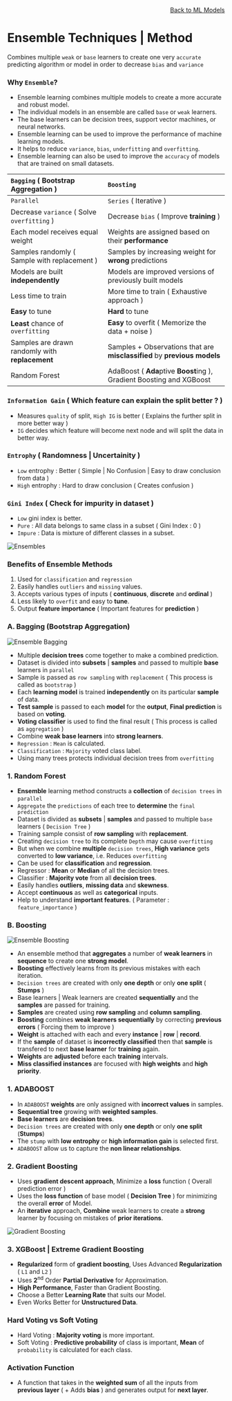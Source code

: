 <p align='right'><a href='https://github.com/KIRANKUMAR7296/Library/blob/main/Machine%20Learning/Machine%20Learning%20Models.md'>Back to ML Models</a></p>

# Ensemble Techniques | Method

Combines multiple `weak` or `base` learners to create one very `accurate` predicting algorithm or model in order to decrease `bias` and `variance`

### Why `Ensemble`?

- Ensemble learning combines multiple models to create a more accurate and robust model.
- The individual models in an ensemble are called `base` or `weak` learners.
- The base learners can be decision trees, support vector machines, or neural networks.
- Ensemble learning can be used to improve the performance of machine learning models.
- It helps to reduce `variance`, `bias`, `underfitting` and `overfitting`.
- Ensemble learning can also be used to improve the `accuracy` of models that are trained on small datasets.
 
`Bagging` ( Bootstrap Aggregation ) | `Boosting`
:--- | :---
`Parallel` | `Series` ( Iterative ) 
Decrease `variance` ( Solve `overfitting` ) | Decrease `bias` ( Improve **training** )
Each model receives equal weight | Weights are assigned based on their **performance**
Samples randomly ( Sample with replacement ) | Samples by increasing weight for **wrong** predictions
Models are built **independently** | Models are improved versions of previously built models
Less time to train | More time to train ( Exhaustive approach )
**Easy** to tune | **Hard** to tune
**Least** chance of `overfitting` | **Easy** to overfit ( Memorize the data + noise )
Samples are drawn randomly with **replacement** | Samples + Observations that are **misclassified** by **previous models**
Random Forest | AdaBoost ( **Ada**ptive **Boost**ing ), Gradient Boosting and XGBoost

### `Information Gain` ( Which feature can explain the split better ? )

- Measures `quality` of split, `High IG` is better ( Explains the further split in more better way )
- `IG` decides which feature will become next node and will split the data in better way.

### `Entrophy` ( Randomness | Uncertainity )

- `Low` entrophy : Better ( Simple | No Confusion | Easy to draw conclusion from data )
- `High` entrophy : Hard to draw conclusion ( Creates confusion )

### `Gini Index` ( Check for impurity in dataset )

- `Low` gini index is better.
- `Pure` : All data belongs to same class in a subset ( Gini Index : 0 )
- `Impure` : Data is mixture of different classes in a subset.

![Ensembles](Image/Ensembles.png)

### Benefits of Ensemble Methods

1. Used for `classification` and `regression`
2. Easily handles `outliers` and `missing` values.
3. Accepts various types of inputs ( **continuous**, **discrete** and **ordinal** )
4. Less likely to `overfit` and easy to **tune**.
5. Output **feature importance** ( Important features for **prediction** )

### A. Bagging (Bootstrap Aggregation)

![Ensemble Bagging](Image/EnsembleBagging.svg)

- Multiple **decision trees** come together to make a combined prediction.
- Dataset is divided into **subsets** | **samples** and passed to multiple **base** learners in `parallel`
- Sample is passed as `row sampling` with `replacement` ( This process is called as `bootstrap` )
- Each **learning model** is trained **independently** on its particular **sample** of data.
- **Test sample** is passed to each **model** for the **output**, **Final prediction** is based on **voting**.
- **Voting classifier** is used to find the final result ( This process is called as `aggregation` )
- Combine **weak base learners** into **strong learners**.
- `Regression` :  `Mean` is calculated.
- `Classification` : `Majority` voted class label.
- Using many trees protects individual decision trees from `overfitting`

### 1. Random Forest 

- **Ensemble** learning method constructs a **collection** of `decision trees` in `parallel` 
- `Aggregate` the `predictions` of each tree to **determine** the `final prediction`
- Dataset is divided as **subsets** | **samples** and passed to multiple `base` learners ( `Decision Tree` )
- Training sample consist of **row sampling** with **replacement**.
- Creating `decision tree` to its complete `Depth` may cause `overfitting`
- But when we combine **multiple** `decision trees`, **High variance** gets converted to **low variance**, i.e. Reduces `overfitting`
- Can be used for **classification** and **regression**.
- Regressor : **Mean** or **Median** of all the decision trees.
- Classifier : **Majority vote** from all **decision trees**.
- Easily handles **outliers**, **missing data** and **skewness**.
- Accept **continuous** as well as **categorical** inputs.
- Help to understand **important features**. ( Parameter : `feature_importance` )

### B. Boosting

![Ensemble Boosting](Image/EnsembleBoosting.svg)

- An ensemble method that **aggregates** a number of **weak learners** in **sequence** to create one **strong model**.
- **Boosting** effectively learns from its previous mistakes with each iteration.
- `Decision trees` are created with only **one depth** or only **one split** ( **Stumps** )
- Base learners | Weak learners are created **sequentially** and the **samples** are passed for training.
- **Samples** are created using **row sampling** and **column sampling**.
- **Boosting** combines **weak learners sequentially** by correcting **previous errors** ( Forcing them to improve )
- **Weight** is attached with each and every **instance** | **row** | **record**.
- If the **sample** of dataset is **incorrectly classified** then that **sample** is transfered to next **base learner** for **training** again.
- **Weights** are **adjusted** before each **training** intervals. 
- **Miss classified instances** are focused with **high weights** and **high priority**.

### 1. ADABOOST

- In `ADABOOST` **weights** are only assigned with **incorrect values** in samples.
- **Sequential tree** growing  with **weighted samples**.
- **Base learners** are **decision trees**.
- `Decision trees` are created with only **one depth** or only **one split** (**Stumps**)
- The `stump` with **low entrophy** or **high information gain** is selected first.
- `ADABOOST` allow us to capture the **non linear relationships**.

### 2. Gradient Boosting

- Uses **gradient descent approach**, Minimize a **loss** function ( Overall prediction error )
- Uses the **loss function** of base model ( **Decision Tree** ) for minimizing the overall **error** of Model.
- An **iterative** approach, **Combine** weak learners to create a **strong** learner by focusing on mistakes of **prior iterations**.

![Gradient Boosting](Image/GB.png)

### 3. XGBoost | Extreme Gradient Boosting

- **Regularized** form of **gradient boosting**, Uses Advanced **Regularization** ( `L1` and `L2` )
- Uses **2**<sup>nd</sup> Order **Partial Derivative** for Approximation.
- **High Performance**, Faster than Gradient Boosting.
- Choose a Better **Learning Rate** that suits our Model.
- Even Works Better for **Unstructured Data**.

### Hard Voting vs Soft Voting

- Hard Voting : **Majority voting** is more important.
- Soft Voting : **Predictive probability** of class is important, **Mean** of `probability` is calculated for each class.

### Activation Function
- A function that takes in the **weighted sum** of all the inputs from **previous layer** ( + Adds **bias** ) and generates output for **next layer**.
